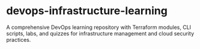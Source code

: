 # devops-infrastructure-learning
A comprehensive DevOps learning repository with Terraform modules, CLI scripts, labs, and quizzes for infrastructure management and cloud security practices.
